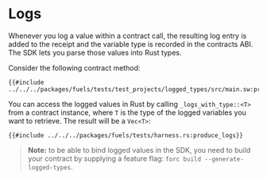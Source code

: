 # Logs

Whenever you log a value within a contract call, the resulting log entry is added to the receipt and the variable type is recorded in the contracts ABI. The SDK lets you parse those values into Rust types.

Consider the following contract method:

```rust,ignore
{{#include ../../../packages/fuels/tests/test_projects/logged_types/src/main.sw:produce_logs}}
```

You can access the logged values in Rust by calling `_logs_with_type::<T>` from a contract instance, where `T` is the type of the logged variables you want to retrieve. The result will be a `Vec<T>`:

```rust,ignore
{{#include ../../../packages/fuels/tests/harness.rs:produce_logs}}
```

> **Note:** to be able to bind logged values in the SDK, you need to build your contract by supplying a feature flag: `forc build --generate-logged-types`.
